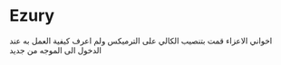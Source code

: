 # Ezury
اخواني الاعزاء قمت بتنصيب الكالي على الترميكس ولم اعرف كيفية العمل به عند الدخول الى الموجه من جديد
